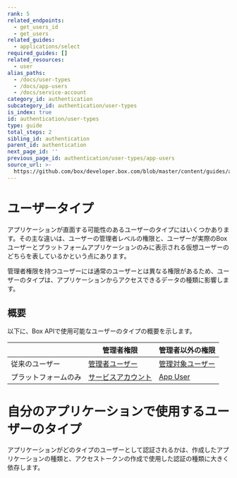 ```yaml
---
rank: 5
related_endpoints:
  - get_users_id
  - get_users
related_guides:
  - applications/select
required_guides: []
related_resources:
  - user
alias_paths:
  - /docs/user-types
  - /docs/app-users
  - /docs/service-account
category_id: authentication
subcategory_id: authentication/user-types
is_index: true
id: authentication/user-types
type: guide
total_steps: 2
sibling_id: authentication
parent_id: authentication
next_page_id: ''
previous_page_id: authentication/user-types/app-users
source_url: >-
  https://github.com/box/developer.box.com/blob/master/content/guides/authentication/user-types/index.md
---
```

# ユーザータイプ

アプリケーションが直面する可能性のあるユーザーのタイプにはいくつかあります。その主な違いは、ユーザーの管理者レベルの権限と、ユーザーが実際のBoxユーザーとプラットフォームアプリケーションのみに表示される仮想ユーザーのどちらを表しているかという点にあります。

管理者権限を持つユーザーには通常のユーザーとは異なる権限があるため、ユーザーのタイプは、アプリケーションからアクセスできるデータの種類に影響します。

## 概要

<!-- markdownlint-disable line-length -->

以下に、Box APIで使用可能なユーザーのタイプの概要を示します。

|            | 管理者権限                        | 管理者以外の権限                 |
| ---------- | ---------------------------- | ------------------------ |
| 従来のユーザー    | [管理者ユーザー][admin-user]        | [管理対象ユーザー][managed-user] |
| プラットフォームのみ | [サービスアカウント][service-account] | [App User][app-user]     |

<!-- markdownlint-enable line-length -->

<Message>

# 自分のアプリケーションで使用するユーザーのタイプ

アプリケーションがどのタイプのユーザーとして認証されるかは、作成したアプリケーションの種類と、アクセストークンの作成で使用した認証の種類に大きく依存します。

</Message>

[admin-user]: guide://authentication/user-types/managed-users/#admin--co-admin-roles

[service-account]: guide://authentication/user-types/app-users/#service-accounts

[managed-user]: guide://authentication/user-types/managed-users

[app-user]: guide://authentication/user-types/app-users
